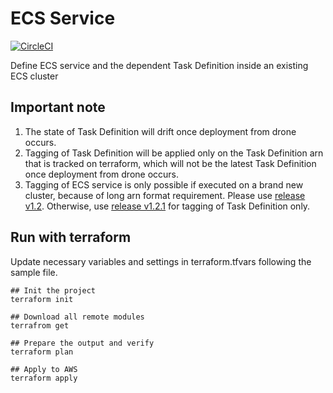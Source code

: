 # ECS Service
[![CircleCI](https://circleci.com/gh/moneysmartco/tf-aws-ecs-service.svg?style=svg&circle-token=xxx)](https://circleci.com/gh/moneysmartco/tf-aws-ecs-service)

Define ECS service and the dependent Task Definition inside an existing ECS cluster



## Important note
1) The state of Task Definition will drift once deployment from drone occurs.
2) Tagging of Task Definition will be applied only on the Task Definition arn that is tracked on terraform, which will not be the latest Task Definition once deployment from drone occurs.
3) Tagging of ECS service is only possible if executed on a brand new cluster, because of long arn format requirement. Please use [release v1.2](https://github.com/moneysmartco/tf-aws-ecs-service/tree/v1.2).
Otherwise, use [release v1.2.1](https://github.com/moneysmartco/tf-aws-ecs-service/tree/v1.2.1) for tagging of Task Definition only.

## Run with terraform

Update necessary variables and settings in terraform.tfvars following the sample file.

```
## Init the project
terraform init

## Download all remote modules
terrafrom get

## Prepare the output and verify
terraform plan

## Apply to AWS
terraform apply
```
